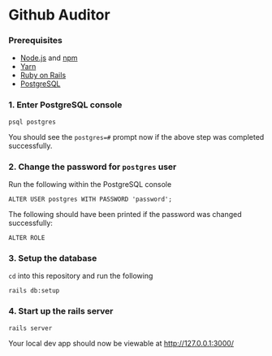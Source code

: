 # Github Auditor

### Prerequisites
- [Node.js](https://nodejs.org/en/) and [npm](https://www.npmjs.com/)
- [Yarn](https://classic.yarnpkg.com/en/docs/install#debian-stable)
- [Ruby on Rails](https://guides.rubyonrails.org/getting_started.html)
- [PostgreSQL](https://www.postgresql.org/download/)

### 1. Enter PostgreSQL console
```
psql postgres
```
You should see the `postgres=#` prompt now if the above step was completed successfully.

### 2. Change the password for `postgres` user 
Run the following within the PostgreSQL console
```
ALTER USER postgres WITH PASSWORD 'password';
```
The following should have been printed if the password was changed successfully:
```
ALTER ROLE
```
### 3. Setup the database
`cd` into this repository and run the following
```
rails db:setup
```

### 4. Start up the rails server
```
rails server
```
Your local dev app should now be viewable at http://127.0.0.1:3000/